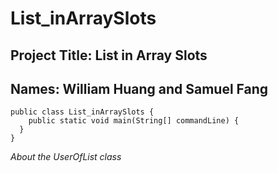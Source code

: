 # List_inArraySlots
## Project Title: List in Array Slots
## Names: William Huang and Samuel Fang
```
public class List_inArraySlots {
    public static void main(String[] commandLine) {
  }
}
```
*About the UserOfList class*
